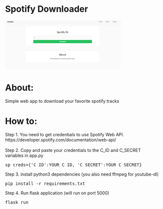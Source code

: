 
# Spotify Downloader 


 <img src='demo.PNG' height="75%" width="75%">
 
<h1>About: </h1>
<p> Simple web app to download your favorite spotify tracks </p>

<h1>How to: </h1>
<p> 
Step 1. You need to get credentials to use Spotify Web API.  
https://developer.spotify.com/documentation/web-api/
<br><br>
Step 2. Copy and paste your credentials to the C_ID and C_SECRET variables in app.py 
<pre>
sp_creds={'C_ID':YOUR_C_ID, 'C_SECRET':YOUR_C_SECRET}
</pre>
Step 3. install python3 dependencies (you also need ffmpeg for youtube-dl)
<pre>
pip install -r requirements.txt
</pre>
Step 4. Run flask application (will run on port 5000)
<pre>flask run</pre>

</p>
